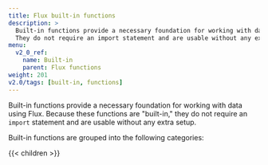 ```yaml
---
title: Flux built-in functions
description: >
  Built-in functions provide a necessary foundation for working with data using Flux.
  They do not require an import statement and are usable without any extra setup.
menu:
  v2_0_ref:
    name: Built-in
    parent: Flux functions
weight: 201
v2.0/tags: [built-in, functions]
---
```


Built-in functions provide a necessary foundation for working with data using Flux.
Because these functions are "built-in," they do not require an `import` statement and are usable without any extra setup.

Built-in functions are grouped into the following categories:

{{< children >}}

